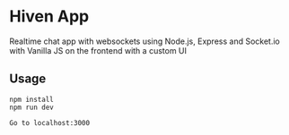 # Hiven App

Realtime chat app with websockets using Node.js, Express and Socket.io with Vanilla JS on the frontend with a custom UI

## Usage

```shell
npm install
npm run dev

Go to localhost:3000
```

